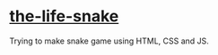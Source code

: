# [the-life-snake](https://github.com/dudushy/the-life-snake)
Trying to make snake game using HTML, CSS and JS.
